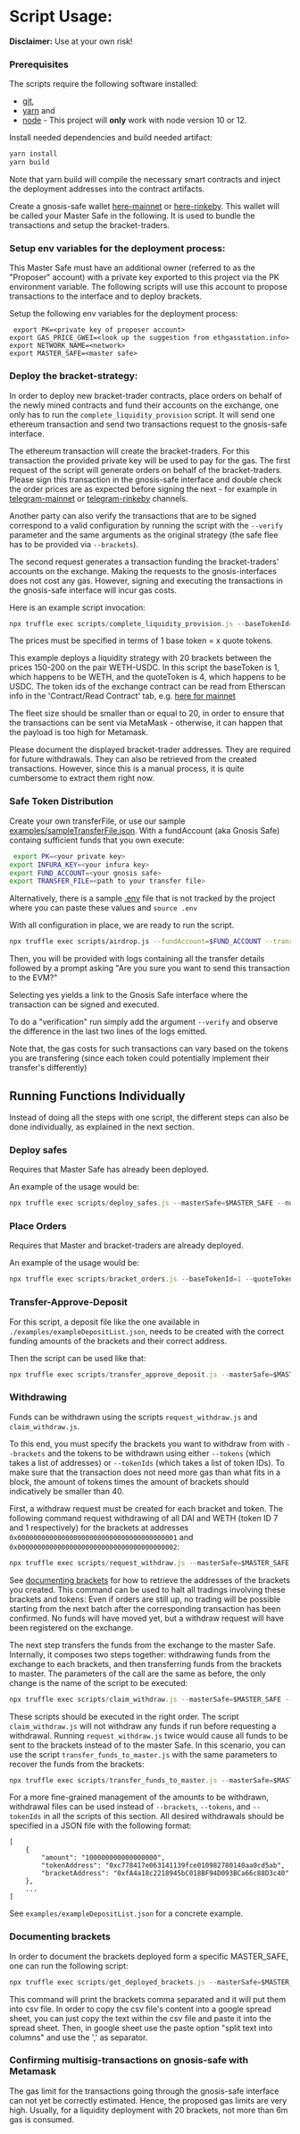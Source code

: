 # Script Usage:

**Disclaimer:** Use at your own risk!

### Prerequisites

The scripts require the following software installed:

- [git](https://git-scm.com/),
- [yarn](https://yarnpkg.com/) and
- [node](https://nodejs.org/en/) - This project will **only** work with node version 10 or 12.

Install needed dependencies and build needed artifact:

```sh
yarn install
yarn build
```

Note that yarn build will compile the necessary smart contracts and inject the deployment addresses into the contract artifacts.

Create a gnosis-safe wallet [here-mainnet](https://gnosis-safe.io) or [here-rinkeby](https://rinkeby.gnosis-safe.io). This wallet will be called your Master Safe in the following. It is used to bundle the transactions and setup the bracket-traders.

### Setup env variables for the deployment process:

This Master Safe must have an additional owner (referred to as the "Proposer" account) with a private key exported to this project via the PK environment variable.
The following scripts will use this account to propose transactions to the interface and to deploy brackets.

Setup the following env variables for the deployment process:

```
 export PK=<private key of proposer account>
export GAS_PRICE_GWEI=<look up the suggestion from ethgasstation.info>
export NETWORK_NAME=<network>
export MASTER_SAFE=<master safe>
```

### Deploy the bracket-strategy:

In order to deploy new bracket-trader contracts, place orders on behalf of the newly mined contracts and fund their accounts on the exchange, one only has to run the `complete_liquidity_provision` script.
It will send one ethereum transaction and send two transactions request to the gnosis-safe interface.

The ethereum transaction will create the bracket-traders. For this transaction the provided private key will be used to pay for the gas.
The first request of the script will generate orders on behalf of the bracket-traders.
Please sign this transaction in the gnosis-safe interface and double check the order prices are as expected before signing the next - for example in [telegram-mainnet](https://t.me/gnosis_protocol) or [telegram-rinkeby](https://t.me/gnosis_protocol_dev) channels.

Another party can also verify the transactions that are to be signed correspond to a valid configuration by running the script with the `--verify` parameter and the same arguments as the original strategy (the safe flee has to be provided via `--brackets`).

The second request generates a transaction funding the bracket-traders' accounts on the exchange.
Making the requests to the gnosis-interfaces does not cost any gas. However, signing and executing the transactions in the gnosis-safe interface will incur gas costs.

Here is an example script invocation:

```js
npx truffle exec scripts/complete_liquidity_provision.js --baseTokenId=1 --quoteTokenId=4 --lowestLimit=150 --highestLimit=200 --currentPrice=175 --masterSafe=$MASTER_SAFE --depositBaseToken=0.1 --depositQuoteToken=10 --numBrackets=10 --network=$NETWORK_NAME
```

The prices must be specified in terms of 1 base token = x quote tokens.

This example deploys a liquidity strategy with 20 brackets between the prices 150-200 on the pair WETH-USDC.
In this script the baseToken is 1, which happens to be WETH, and the quoteToken is 4, which happens to be USDC.
The token ids of the exchange contract can be read from Etherscan info in the 'Contract/Read Contract' tab, e.g. [here for mainnet](https://etherscan.io/address/0x6f400810b62df8e13fded51be75ff5393eaa841f)

The fleet size should be smaller than or equal to 20, in order to ensure that the transactions can be sent via MetaMask - otherwise, it can happen that the payload is too high for Metamask.

Please document the displayed bracket-trader addresses. They are required for future withdrawals.
They can also be retrieved from the created transactions. However, since this is a manual process, it is quite cumbersome to extract them right now.

### Safe Token Distribution

Create your own transferFile, or use our sample [examples/sampleTransferFile.json](examples/sampleTransferFile.json).
With a fundAccount (aka Gnosis Safe) containg sufficient funds that you own execute:

```sh
 export PK=<your private key>
export INFURA_KEY=<your infura key>
export FUND_ACCOUNT=<your gnosis safe>
export TRANSFER_FILE=<path to your transfer file>
```

Alternatively, there is a sample [.env](.env) file that is not tracked by the project where you can paste these values and `source .env`

With all configuration in place, we are ready to run the script.

```sh
npx truffle exec scripts/airdrop.js --fundAccount=$FUND_ACCOUNT --transferFile=$TRANSFER_FILE --network=$NETWORK_NAME

```

Then, you will be provided with logs containing all the transfer details followed by a prompt asking "Are you sure you want to send this transaction to the EVM?"

Selecting yes yields a link to the Gnosis Safe interface where the transaction can be signed and executed.

To do a "verification" run simply add the argument `--verify` and observe the difference in the last two lines of the logs emitted.

Note that, the gas costs for such transactions can vary based on the tokens you are transfering (since each token could potentially implement their transfer's differently)

## Running Functions Individually

Instead of doing all the steps with one script, the different steps can also be done individually, as explained in the next section.

### Deploy safes

Requires that Master Safe has already been deployed.

An example of the usage would be:

```js
npx truffle exec scripts/deploy_safes.js --masterSafe=$MASTER_SAFE --numSafes=20 --network=$NETWORK_NAME
```

### Place Orders

Requires that Master and bracket-traders are already deployed.

An example of the usage would be:

```js
npx truffle exec scripts/bracket_orders.js --baseTokenId=1 --quoteTokenID=7 --currentPrice=270 --lowestLimit=240 --highestLimit=300 --masterSafe=$MASTER_SAFE --brackets=0xb947de73ADe9aBC6D57eb34B2CC2efd41f646636,0xfA4a18c2218945bC018BF94D093BCa66c88D3c40 --network=$NETWORK_NAME
```

### Transfer-Approve-Deposit

For this script, a deposit file like the one available in `./examples/exampleDepositList.json`, needs to be created with the correct funding amounts of the brackets and their correct address.

Then the script can be used like that:

```js
npx truffle exec scripts/transfer_approve_deposit.js --masterSafe=$MASTER_SAFE --depositFile="./examples/exampleDepositList.json" --network=$NETWORK_NAME
```

### Withdrawing

Funds can be withdrawn using the scripts `request_withdraw.js` and `claim_withdraw.js`.

To this end, you must specify the brackets you want to withdraw from with `--brackets` and the tokens to be withdrawn using either `--tokens` (which takes a list of addresses) or `--tokenIds` (which takes a list of token IDs).
To make sure that the transaction does not need more gas than what fits in a block, the amount of tokens times the amount of brackets should indicatively be smaller than 40.

First, a withdraw request must be created for each bracket and token.
The following command request withdrawing of all DAI and WETH (token ID 7 and 1 respectively) for the brackets at addresses `0x0000000000000000000000000000000000000001` and `0x0000000000000000000000000000000000000002`:

```js
npx truffle exec scripts/request_withdraw.js --masterSafe=$MASTER_SAFE --brackets=0x0000000000000000000000000000000000000001,0x0000000000000000000000000000000000000002 --tokenIds=1,7 --network=$NETWORK_NAME
```

See [documenting brackets](#documenting-brackets) for how to retrieve the addresses of the brackets you created.
This command can be used to halt all tradings involving these brackets and tokens: Even if orders are still up, no trading will be possible starting from the next batch after the corresponding transaction has been confirmed.
No funds will have moved yet, but a withdraw request will have been registered on the exchange.

The next step transfers the funds from the exchange to the master Safe.
Internally, it composes two steps together: withdrawing funds from the exchange to each brackets, and then transferring funds from the brackets to master.
The parameters of the call are the same as before, the only change is the name of the script to be executed:

```js
npx truffle exec scripts/claim_withdraw.js --masterSafe=$MASTER_SAFE --brackets=0x0000000000000000000000000000000000000001,0x0000000000000000000000000000000000000002 --tokenIds=1,7 --network=$NETWORK_NAME
```

These scripts should be executed in the right order.
The script `claim_withdraw.js` will not withdraw any funds if run before requesting a withdrawal.
Running `request_withdraw.js` twice would cause all funds to be sent to the brackets instead of to the master Safe.
In this scenario, you can use the script `transfer_funds_to_master.js` with the same parameters to recover the funds from the brackets:

```js
npx truffle exec scripts/transfer_funds_to_master.js --masterSafe=$MASTER_SAFE --brackets=0x0000000000000000000000000000000000000001,0x0000000000000000000000000000000000000002 --tokenIds=1,7 --network=$NETWORK_NAME
```

For a more fine-grained management of the amounts to be withdrawn, withdrawal files can be used instead of `--brackets`, `--tokens`, and `--tokenIds` in all the scripts of this section.
All desired withdrawals should be specified in a JSON file with the following format:

```
[
    {
        "amount": "100000000000000000",
        "tokenAddress": "0xc778417e063141139fce010982780140aa0cd5ab",
        "bracketAddress": "0xfA4a18c2218945bC018BF94D093BCa66c88D3c40"
    },
    ...
]
```

See `examples/exampleDepositList.json` for a concrete example.

### Documenting brackets

In order to document the brackets deployed form a specific MASTER_SAFE, one can run the following script:

```js
npx truffle exec scripts/get_deployed_brackets.js --masterSafe=$MASTER_SAFE --network=$NETWORK_NAME
```

This command will print the brackets comma separated and it will put them into csv file. In order to copy the csv file's content into a google spread sheet, you can just copy the text within the csv file and paste it into the spread sheet. Then, in google sheet use the paste option "split text into columns" and use the ',' as separator.

### Confirming multisig-transactions on gnosis-safe with Metamask

The gas limit for the transactions going through the gnosis-safe interface can not yet be correctly estimated. Hence, the proposed gas limits are very high. Usually, for a liquidity deployment with 20 brackets, not more than 6m gas is consumed.
